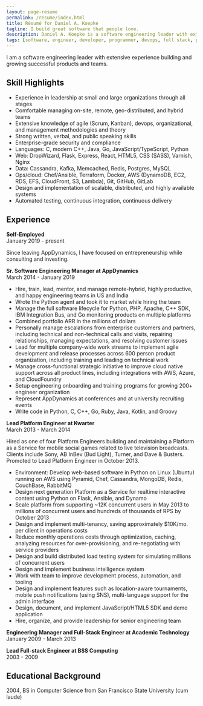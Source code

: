 ```yaml
---
layout: page-resume
permalink: /resume/index.html
title: Résumé for Daniel A. Koepke
tagline: I build great software that people love.
description: Daniel A. Koepke is a software engineering leader with extensive experience.
tags: [software, engineer, developer, programmer, devops, full stack, platform, backend, python, aws, nosql, ruby, c, c++, javascript, java, scalability, high availability, architecture, lean, agile, scrum, kanban, distributed computing, algorithms, cloud computing, manager, lead, apache, web server, apm, performance, monitoring, server, server-side]
---
```


I am a software engineering leader with extensive experience building and growing successful products and teams.

## Skill Highlights

* Experience in leadership at small and large organizations through all stages
* Comfortable managing on-site, remote, geo-distributed, and hybrid teams
* Extensive knowledge of agile (Scrum, Kanban), devops, organizational, and management methodologies and theory
* Strong written, verbal, and public speaking skills
* Enterprise-grade security and compliance
* Languages: C, modern C++, Java, Go, JavaScript/TypeScript, Python
* Web: DropWizard, Flask, Express, React, HTML5, CSS (SASS), Varnish, Nginx
* Data: Cassandra, Kafka, Memcached, Redis, Postgres, MySQL
* Ops/cloud: Chef/Ansible, Terraform, Docker, AWS (DynamoDB, EC2, RDS, EFS, CloudFront, S3, Lambda), Git, GitHub, GitLab
* Design and implementation of scalable, distributed, and highly available systems
* Automated testing, continuous integration, continuous delivery

## Experience

**Self-Employed**<br>
January 2019 - present

Since leaving AppDynamics, I have focused on entrepreneurship while consulting and investing.

**Sr. Software Engineering Manager at AppDynamics**<br>
March 2014 - January 2019

* Hire, train, lead, mentor, and manage remote-hybrid, highly productive, and happy engineering teams in US and India
* Wrote the Python agent and took it to market while hiring the team
* Manage the full software lifecycle for Python, PHP, Apache, C++ SDK, IBM Integration Bus, and Go monitoring products on multiple platforms
* Combined portfolio ARR in the millions of dollars
* Personally manage escalations from enterprise customers and partners, including technical and non-technical calls and visits, repairing relationships, managing expectations, and resolving customer issues
* Lead for multiple company-wide work streams to implement agile development and release processes across 600 person product organization, including training and leading on technical work
* Manage cross-functional strategic initiative to improve cloud native support across all product lines, including integrations with AWS, Azure, and CloudFoundry
* Setup engineering onboarding and training programs for growing 200+ engineer organization
* Represent AppDynamics at conferences and at university recruiting events
* Write code in Python, C, C++, Go, Ruby, Java, Kotlin, and Groovy

**Lead Platform Engineer at Kwarter**<br>
March 2013 - March 2014

Hired as one of four Platform Engineers building and maintaining a Platform as a Service for mobile social games related to live television broadcasts. Clients include Sony, AB InBev (Bud Light), Turner, and Dave & Busters. Promoted to Lead Platform Engineer in October 2013.

* Environment: Develop web-based software in Python on Linux (Ubuntu) running on AWS using Pyramid, Chef, Cassandra, MongoDB, Redis, CouchBase, RabbitMQ
* Design next generation Platform as a Service for realtime interactive content using Python on Flask, Ansible, and Dynamo
* Scale platform from supporting ~12K concurrent users in May 2013 to millions of concurrent users and hundreds of thousands of RPS by October 2013
* Design and implement multi-tenancy, saving approximately $10K/mo. per client in operations costs
* Reduce monthly operations costs through optimization, caching, analyzing resources for over-provisioning, and re-negotiating with service providers
* Design and build distributed load testing system for simulating millions of concurrent users
* Design and implement business intelligence system
* Work with team to improve development process, automation, and tooling
* Design and implement features such as location-aware tournaments, mobile push notifications (using SNS), multi-language support for the admin interface
* Design, document, and implement JavaScript/HTML5 SDK and demo application
* Hire, organize, and provide leadership for senior engineering team

**Engineering Manager and Full-Stack Engineer at Academic Technology**<br>
January 2009 - March 2013

**Lead Full-stack Engineer at BSS Computing**<br>
2003 - 2009

## Educational Background

2004, BS in Computer Science from San Francisco State University (cum laude)
